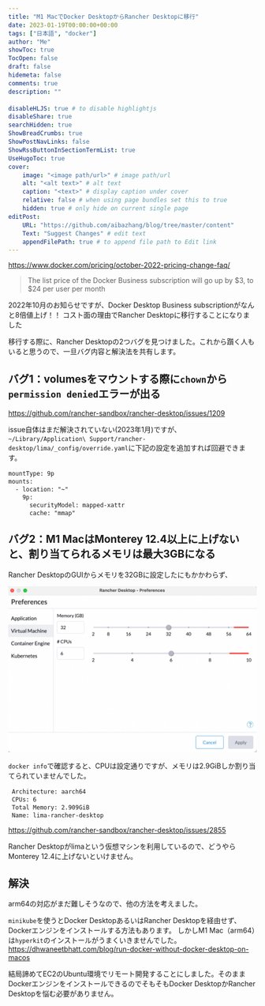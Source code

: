 ```yaml
---
title: "M1 MacでDocker DesktopからRancher Desktopに移行"
date: 2023-01-19T00:00:00+00:00
tags: ["日本語", "docker"]
author: "Me"
showToc: true
TocOpen: false
draft: false
hidemeta: false
comments: true
description: ""

disableHLJS: true # to disable highlightjs
disableShare: true
searchHidden: true
ShowBreadCrumbs: true
ShowPostNavLinks: false
ShowRssButtonInSectionTermList: true
UseHugoToc: true
cover:
    image: "<image path/url>" # image path/url
    alt: "<alt text>" # alt text
    caption: "<text>" # display caption under cover
    relative: false # when using page bundles set this to true
    hidden: true # only hide on current single page
editPost:
    URL: "https://github.com/aibazhang/blog/tree/master/content"
    Text: "Suggest Changes" # edit text
    appendFilePath: true # to append file path to Edit link
---
```


https://www.docker.com/pricing/october-2022-pricing-change-faq/

> The list price of the Docker Business subscription will go up by $3, to $24 per user per month

2022年10月のお知らせですが、Docker Desktop Business subscriptionがなんと8倍値上げ！！
コスト面の理由でRancher Desktopに移行することになりました

移行する際に、Rancher Desktopの2つバグを見つけました。これから躓く人もいると思うので、一旦バグ内容と解決法を共有します。

## バグ1：volumesをマウントする際に`chown`から`permission denied`エラーが出る

https://github.com/rancher-sandbox/rancher-desktop/issues/1209

issue自体はまだ解決されていない(2023年1月)ですが、
`~/Library/Application\ Support/rancher-desktop/lima/_config/override.yaml`に下記の設定を追加すれば回避できます。
```
mountType: 9p
mounts:
  - location: "~"
    9p:
      securityModel: mapped-xattr
      cache: "mmap"
```

## バグ2：M1 MacはMonterey 12.4以上に上げないと、割り当てられるメモリは最大3GBになる

Rancher DesktopのGUIからメモリを32GBに設定したにもかかわらず、

![](images/84ff3f794bab-20230119.png)

`docker info`で確認すると、CPUは設定通りですが、メモリは2.9GiBしか割り当てられていませんでした。

```
 Architecture: aarch64
 CPUs: 6
 Total Memory: 2.909GiB
 Name: lima-rancher-desktop
```

https://github.com/rancher-sandbox/rancher-desktop/issues/2855

Rancher Desktopがlimaという仮想マシンを利用しているので、どうやらMonterey 12.4に上げないといけません。

## 解決

arm64の対応がまだ難しそうなので、他の方法を考えました。

`minikube`を使うとDocker DesktopあるいはRancher Desktopを経由せず、Dockerエンジンをインストールする方法もあります。
しかしM1 Mac（arm64）は`hyperkit`のインストールがうまくいきませんでした。
https://dhwaneetbhatt.com/blog/run-docker-without-docker-desktop-on-macos

結局諦めてEC2のUbuntu環境でリモート開発することにしました。そのままDockerエンジンをインストールできるのでそもそもDocker DesktopかRancher Desktopを悩む必要がありません。

